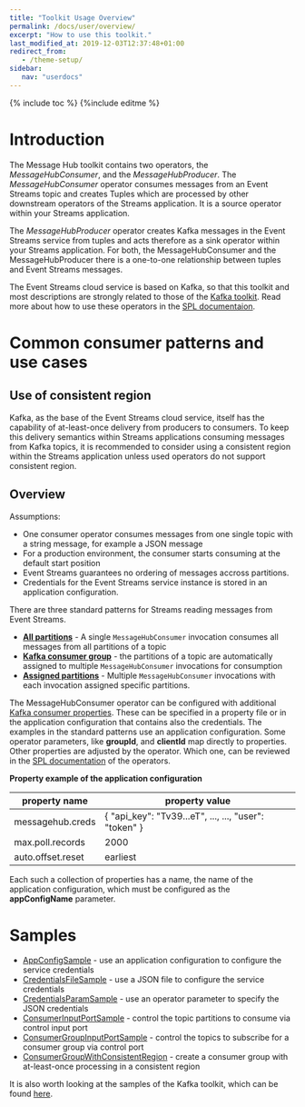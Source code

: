 ```yaml
---
title: "Toolkit Usage Overview"
permalink: /docs/user/overview/
excerpt: "How to use this toolkit."
last_modified_at: 2019-12-03T12:37:48+01:00
redirect_from:
   - /theme-setup/
sidebar:
   nav: "userdocs"
---
```

{% include toc %}
{%include editme %}

# Introduction

The Message Hub toolkit contains two operators, the *MessageHubConsumer*, and the *MessageHubProducer*.
The *MessageHubConsumer* operator consumes messages from an Event Streams topic and creates Tuples which are processed by
other downstream operators of the Streams application. It is a source operator within your Streams application.

The *MessageHubProducer* operator creates Kafka messages in the Event Streams service from tuples and acts therefore
as a sink operator within your Streams application. For both, the MessageHubConsumer and the MessageHubProducer there is a one-to-one relationship between tuples and Event Streams messages.

The Event Streams cloud service is based on Kafka, so that this toolkit and most descriptions are strongly related to those of the [Kafka toolkit](https://github.com/IBMStreams/streamsx.kafka). Read more about how to use these operators in the [SPL documentaion](https://ibmstreams.github.io/streamsx.messagehub/doc/spldoc/html/).

# Common consumer patterns and use cases

## Use of consistent region

Kafka, as the base of the Event Streams cloud service, itself has the capability of at-least-once delivery from producers to consumers. To keep this delivery semantics within Streams applications consuming messages from Kafka topics, it is recommended to consider using a consistent region within the Streams application unless used operators do not support consistent region.

## Overview

Assumptions:
* One consumer operator consumes messages from one single topic with a string message, for example a JSON message
* For a production environment, the consumer starts consuming at the default start position
* Event Streams guarantees no ordering of messages accross partitions.
* Credentials for the Event Streams service instance is stored in an application configuration.

There are three standard patterns for Streams reading messages from Event Streams.

* [**All partitions**](https://ibmstreams.github.io/streamsx.messagehub/docs/user/UsecaseAllPartitions/) - A single `MessageHubConsumer` invocation consumes all messages from all partitions of a topic
* [**Kafka consumer group**](https://ibmstreams.github.io/streamsx.messagehub/docs/user/UsecaseConsumerGroup/) - the partitions of a topic are automatically assigned to multiple `MessageHubConsumer` invocations for consumption
* [**Assigned partitions**](https://ibmstreams.github.io/streamsx.messagehub/docs/user/UsecaseAssignedPartitions/) - Multiple `MessageHubConsumer` invocations with each invocation assigned specific partitions.

The MessageHubConsumer operator can be configured with additional
[Kafka consumer properties](https://kafka.apache.org/documentation.html#consumerconfigs). These can be specified in a property file or in the application configuration that contains also the credentials. The examples in the standard patterns use an application configuration. Some operator parameters, like **groupId**, and **clientId** map directly to properties. Other properties are adjusted by the operator. Which one, can be reviewed in the [SPL documentation](https://ibmstreams.github.io/streamsx.messagehub/docs/user/SPLDoc/) of the operators.

**Property example of the application configuration**

| property name | property value |
| --- | --- |
| messagehub.creds | { "api_key": "Tv39...eT", ..., ..., "user": "token" } |
| max.poll.records | 2000 |
| auto.offset.reset | earliest |

Each such a collection of properties has a name, the name of the application configuration, which must be configured as the **appConfigName** parameter.

# Samples

* [AppConfigSample](https://github.com/IBMStreams/streamsx.messagehub/tree/develop/samples/AppConfigSample) - use an application configuration to configure the service credentials
* [CredentialsFileSample](https://github.com/IBMStreams/streamsx.messagehub/tree/develop/samples/CredentialsFileSample) - use a JSON file to configure the service credentials
* [CredentialsParamSample](https://github.com/IBMStreams/streamsx.messagehub/tree/develop/samples/CredentialsParamSample) - use an operator parameter to specify the JSON credentials
* [ConsumerInputPortSample](https://github.com/IBMStreams/streamsx.messagehub/tree/develop/samples/ConsumerInputPortSample) - control the topic partitions to consume via control input port
* [ConsumerGroupInputPortSample](https://github.com/IBMStreams/streamsx.messagehub/tree/develop/samples/ConsumerGroupInputPortSample) - control the topics to subscribe for a consumer group via control port
* [ConsumerGroupWithConsistentRegion](https://github.com/IBMStreams/streamsx.messagehub/tree/develop/samples/ConsumerGroupWithConsistentRegion) - create a consumer group with at-least-once processing in a consistent region


It is also worth looking at the samples of the Kafka toolkit, which can be found [here](https://ibmstreams.github.io/streamsx.kafka/docs/user/overview/).
